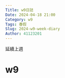 ```yaml
---
Title: w9日誌
Date: 2024-04-18 21:00
Category: w9
Tags: 春假
Slug: 2024-w9-week-diary
Author: 41123201
---
```


延續上週

<!-- PELICAN_END_SUMMARY -->

# w9

